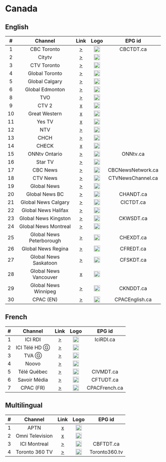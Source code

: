 <h1>Canada</h1>

<h2>English</h2>

| #   | Channel         | Link  | Logo | EPG id |
|:---:|:---------------:|:-----:|:----:|:------:|
| 1   | CBC Toronto     | [>](https://bozztv.com/teleyupp1/teleup-ydcl2V1MVC/playlist.m3u8) | <img height="20" src="https://i.imgur.com/H5yEbxf.png"/> | CBCTDT.ca |
| 2   | Citytv          | [>](https://bozztv.com/teleyupp1/teleup-iSykLSKMFr/tracks-v1a1/mono.m3u8) | <img height="20" src="https://i.imgur.com/BlFNlHz.png"/> | 
| 3   | CTV Toronto     | [>](https://bozztv.com/teleyupp1/teleup-zxsJFt6VvY/playlist.m3u8) | <img height="20" src="https://i.imgur.com/qOutOWN.png"/> |
| 4   | Global Toronto  | [>](https://d128o1k7zh3htz.cloudfront.net/out/v1/74a58360a3734f97b74ba439bc678044/index.m3u8) | <img height="20" src="https://i.imgur.com/2CxLO4H.png"/> |
| 5   | Global Calgary  | [>](https://dfmjr9irb1dl5.cloudfront.net/out/v1/454010ff309e4963a087f5802856e346/index.m3u8) | <img height="20" src="https://i.imgur.com/2CxLO4H.png"/> |
| 6   | Global Edmonton | [>](https://da7sdtkzly6qj.cloudfront.net/out/v1/b317f6c10f2e493993bd2b5314df1c7c/index_1.m3u8) | <img height="20" src="https://i.imgur.com/2CxLO4H.png"/> |
| 8   | TVO             | [>](https://bozztv.com/teleyupp1/teleup-OMZsmYVUMp/playlist.m3u8) | <img height="20" src="https://i.imgur.com/PkBPPcL.png"/> |
| 9   | CTV 2           | [x]() | <img height="20" src=""/> |
| 10  | Great Western   | [x]() | <img height="20" src=""/> |
| 11  | Yes TV          | [x]() | <img height="20" src=""/> |
| 12  | NTV             | [>](http://152.89.62.111:8080/nXyAiP3DNp/QgOuvocpGv/223012) | <img height="20" src="https://i.imgur.com/b8W3Aah.png"/> |
| 13  | CHCH            | [>](http://152.89.62.111:8080/nXyAiP3DNp/QgOuvocpGv/222841) | <img height="20" src="https://i.imgur.com/jYSXaga.png"/> |
| 14  | CHECK           | [x]() | <img height="20" src=""/> |
| 15  | ONNtv Ontario   | [>](https://onntv.vantrix.tv:443/onntv_hls/1080p/onntv_hls-HLS-1080p.m3u8) | <img height="20" src="https://i.imgur.com/zz5ST9K.png"/> | ONNtv.ca |
| 16  | Star TV         | [>](http://live.canadastartv.com:1935/canadastartv/canadastartv/playlist.m3u) | <img height="20" src="https://i.imgur.com/Ap54LCC.png"/> |
| 17  | CBC News        | [>](https://cbcnewshd-f.akamaihd.net/i/cbcnews_1@8981/index_2500_av-p.m3u8) | <img height="20" src="https://i.imgur.com/1EqQGKS.png"/> | CBCNewsNetwork.ca |
| 18  | CTV News        | [>](https://pe-fa-lp02a.9c9media.com/live/News1Digi/p/hls/00000201/38ef78f479b07aa0/index/0c6a10a2/live/stream/h264/v1/3500000/manifest.m3u8) | <img height="20" src="https://i.imgur.com/T3oBeiX.png"/> | CTVNewsChannel.ca |
| 19  | Global News     | [>](https://i.mjh.nz/PlutoTV/62cbef9ebb857100072fc187-alt.m3u8) | <img height="20" src="https://i.imgur.com/IpfmG93.png"/> |
| 20  | Global News BC  | [>](https://i.mjh.nz/PlutoTV/62cbf063257170000724590c-alt.m3u8) | <img height="20" src="https://i.imgur.com/IpfmG93.png"/> | CHANDT.ca |
| 21  | Global News Calgary      | [>](https://i.mjh.nz/PlutoTV/62cbf23dcfb48300077f8348-alt.m3u8) | <img height="20" src="https://i.imgur.com/IpfmG93.png"/> | CICTDT.ca |
| 22  | Global News Halifax      | [>](https://i.mjh.nz/PlutoTV/62cbf398b8e02600071deda5-alt.m3u8) | <img height="20" src="https://i.imgur.com/IpfmG93.png"/> |
| 23  | Global News Kingston     | [>](https://i.mjh.nz/PlutoTV/62cbf4964446e2000742073e-alt.m3u8) | <img height="20" src="https://i.imgur.com/IpfmG93.png"/> | CKWSDT.ca |
| 24  | Global News Montreal     | [>](https://i.mjh.nz/PlutoTV/62cbfbd6ad95670007f567af-alt.m3u8) | <img height="20" src="https://i.imgur.com/IpfmG93.png"/> |
| 25  | Global News Peterborough | [>](https://i.mjh.nz/PlutoTV/62cbfcd8c2db990007861e43-alt.m3u8) | <img height="20" src="https://i.imgur.com/IpfmG93.png"/> | CHEXDT.ca |
| 26  | Global News Regina       | [>](https://i.mjh.nz/PlutoTV/62cbff53ca8f2200080253b5-alt.m3u8) | <img height="20" src="https://i.imgur.com/IpfmG93.png"/> | CFREDT.ca |
| 27  | Global News Saskatoon    | [>](https://i.mjh.nz/PlutoTV/62cc00359cb58900088dc840-alt.m3u8) | <img height="20" src="https://i.imgur.com/IpfmG93.png"/> | CFSKDT.ca |
| 28  | Global News Vancouver    | [x](https://d8i9f8op7jmyk.cloudfront.net/out/v1/89a3f0453e134472a2101f6264d055ae/index.m3u8) | <img height="20" src="https://i.imgur.com/IpfmG93.png"/> |
| 29  | Global News Winnipeg     | [>](https://i.mjh.nz/PlutoTV/62cc0120880c890007191016-alt.m3u8) | <img height="20" src="https://i.imgur.com/IpfmG93.png"/> | CKNDDT.ca |
| 30  | CPAC (EN)       | [>](https://d7z3qjdsxbwoq.cloudfront.net/groupa/live/f9809cea-1e07-47cd-a94d-2ddd3e1351db/live.isml/.m3u8) | <img height="20" src="https://i.imgur.com/AbdFD0S.png"/> | CPACEnglish.ca |

<h2>French</h2>

| #   | Channel      | Link   | Logo | EPG id |
|:---:|:------------:|:------:|:----:|:------:|
| 1   | ICI RDI      | [>](https://rcavlive.akamaized.net/hls/live/704025/xcanrdi/master.m3u8) | <img height="20" src="https://upload.wikimedia.org/wikipedia/commons/thumb/0/0a/ICI_RDI_logo.svg/640px-ICI_RDI_logo.svg.png"/> | IciRDI.ca |
| 2   | ICI Télé HD Ⓖ | [>](https://rcavlive.akamaized.net/hls/live/696615/xcancbft/master.m3u8) | <img height="20" src="https://i.imgur.com/HsSi3NV.png"/> |
| 3   | TVA Ⓖ       | [>](https://tvalive.akamaized.net/hls/live/2012413/tva01/master.m3u8) | <img height="20" src="https://i.imgur.com/1GR8Szn.png"/> |
| 4   | Noovo        | [>](https://pe-ak-lp04a-9c9media.akamaized.net/live/NOOVO/p/dash/00000001/f481c583dbd06b6c/manifest.mpd) | <img height="20" src="https://i.imgur.com/BL9ziSJ.png"/> |
| 5   | Télé Québec  | [>](https://bcovlive-a.akamaihd.net/575d86160eb143458d51f7ab187a4e68/us-east-1/6101674910001/playlist.m3u8) | <img height="20" src="https://i.imgur.com/8grBWK9.png"/> | CIVMDT.ca |
| 6   | Savoir Média | [>](https://hls.savoir.media/live/stream.m3u8) | <img height="20" src="https://i.imgur.com/pa4wOVY.png"/> | CFTUDT.ca |
| 7   | CPAC (FR)    | [>](https://bcsecurelivehls-i.akamaihd.net/hls/live/680604/1242843915001_3/master.m3u8) | <img height="20" src="https://i.imgur.com/AbdFD0S.png"/> | CPACFrench.ca |


<h2>Multilingual</h2>

| #   | Channel           | Link   | Logo | EPG id |
|:---:|:-----------------:|:------:|:----:|:------:|
| 1   | APTN              | [x]() | <img height="20" src="https://i.imgur.com/S213Hyb.png"/> |
| 2   | Omni Television   | [x]() | <img height="20" src=""/> |
| 3   | ICI Montreal    | [>](https://amdici.akamaized.net/hls/live/873426/ICI-Live-Stream/master.m3u8) | <img height="20" src="https://i.imgur.com/Z1b2TJD.png"/> | CBFTDT.ca |
| 4   | Toronto 360 TV   | [>](http://cdn3.toronto360.tv:8081/toronto360/hd/playlist.m3u8) | <img height="20" src="https://i.imgur.com/PkWndsv.png"/> | Toronto360.tv |
